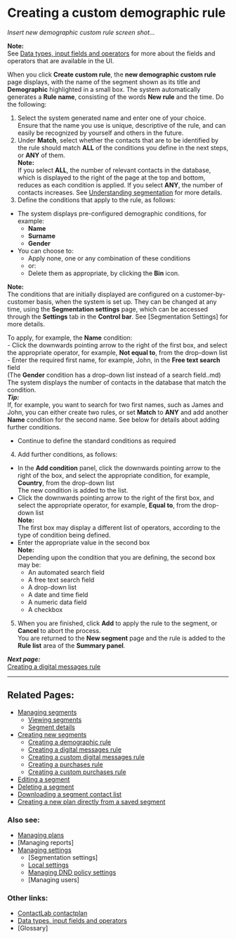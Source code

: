 # Creating a custom demographic rule

*Insert new demographic custom rule screen shot...*  

**Note:**  
See [Data types, input fields and operators](InputBoxOperators.md) for more about the fields and operators that are available in the UI.  

When you click **Create custom rule**, the **new demographic custom rule** page displays, with the name of the segment shown as its title and **Demographic** highlighted in a small box. The system automatically generates a **Rule name**, consisting of the words **New rule** and the time. Do the following:  

1. Select the system generated name and enter one of your choice.  
  Ensure that the name you use is unique, descriptive of the rule, and can easily be recognized by yourself and others in the future.  
2. Under **Match**, select whether the contacts that are to be identified by the rule should match **ALL** of the conditions you define in the next steps, or **ANY** of them.  
  **Note:**  
  If you select **ALL**, the number of relevant contacts in the database, which is displayed to the right of the page at the top and bottom, reduces as each condition is applied. If you select **ANY**, the number of contacts increases. See [Understanding segmentation](UnderstandingSegmentation.md) for more details.  
3. Define the conditions that apply to the rule, as follows:  
  - The system displays pre-configured demographic conditions, for example:  
    - **Name**  
    - **Surname**  
    - **Gender**  
  - You can choose to:  
    - Apply none, one or any combination of these conditions  
    - or:  
    - Delete them as appropriate, by clicking the **Bin** icon.  
  
   **Note:**  
   The conditions that are initially displayed are configured on a customer-by-customer basis, when the system is set up. They can be changed at any time, using the **Segmentation settings** page, which can be accessed through the **Settings** tab in the **Control bar**. See [Segmentation Settings] for more details.  

   To apply, for example, the **Name** condition:  
    - Click the downwards pointing arrow to the right of the first box, and select the appropriate operator, for example, **Not equal to**, from the drop-down list  
    - Enter the required first name, for example, John, in the **Free text search** field  
   (The **Gender** condition has a drop-down list instead of a search field..md)  
   The system displays the number of contacts in the database that match the condition.  
  ***Tip:***  
  If, for example, you want to search for two first names, such as James and John, you can either create two rules, or set **Match** to **ANY** and add another **Name** condition for the second name. See below for details about adding further conditions.  
  - Continue to define the standard conditions as required  
4. Add further conditions, as follows:  
  - In the **Add condition** panel, click the downwards pointing arrow to the right of the box, and select the appropriate condition, for example, **Country**, from the drop-down list  
   The new condition is added to the list.  
  - Click the downwards pointing arrow to the right of the first box, and select the appropriate operator, for example, **Equal to**, from the drop-down list  
    **Note:**  
   The first box may display a different list of operators, according to the type of condition being defined.  
  - Enter the appropriate value in the second box  
    **Note:**  
   Depending upon the condition that you are defining, the second box may be:  
      - An automated search field  
      - A free text search field  
      - A drop-down list  
      - A date and time field  
      - A numeric data field  
      - A checkbox  

5. When you are finished, click **Add** to apply the rule to the segment, or **Cancel** to abort the process.  
  You are returned to the **New segment** page and the rule is added to the **Rule list** area of the **Summary panel**.  

***Next page:***  
[Creating a digital messages rule](CreatingDigitalMessagesRule.md)  

----------

## Related Pages:  

- [Managing segments](ManagingSegments.md)  
  - [Viewing segments](ViewingSegments.md)  
  - [Segment details](SegmentDetails.md)  
- [Creating new segments](CreatingNewSegments.md)  
  - [Creating a demographic rule](CreatingDemographicRule.md)  
  - [Creating a digital messages rule](CreatingDigitalMessagesRule.md)  
  - [Creating a custom digital messages rule](CreatingCustomDigitalMessagesRule.md)  
  - [Creating a purchases rule](CreatingPurchasesRule.md)  
  - [Creating a custom purchases rule](CreatingCustomPurchasesRule.md)  
- [Editing a segment](EditingSegment.md)  
- [Deleting a segment](DeletingSegment.md)  
- [Downloading a segment contact list](DownloadingSegmentContactList.md)  
- [Creating a new plan directly from a saved segment](CreatingPlanFromSegment.md)  

### Also see:  

- [Managing plans](ManagingPlans.md)  
- [Managing reports]  
- [Managing settings](ManagingSettings.md)  
  - [Segmentation settings]  
  - [Local settings](LocalSettings.md)  
  - [Managing DND policy settings](ManagingDND.md)  
  - [Managing users]  

### Other links:  

- [ContactLab contactplan](Home.md)  
- [Data types, input fields and operators](InputBoxOperators.md)  
- [Glossary]  
